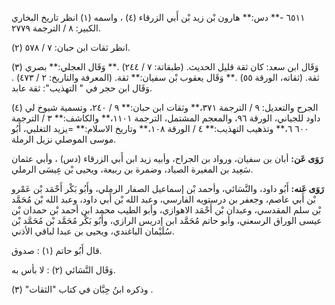 ٦٥١١ -** دس:** هارون بْن زيد بْن أَبي الزرقاء (٤) ، واسمه (١) انظر تاريخ البخاري الكبير: ٨ / الترجمة ٢٧٧٩.

(٢) انظر ثقات ابن حبان: ٧ / ٥٧٨.

(٣) وَقَال ابن سعد: كان ثقة قليل الحديث. (طبقاتة: ٧ / ٢٤٤) .** وَقَال العجلي:** بصري ثقة. (ثقاته، الورقة ٥٥) .** وَقَال يعقوب بْن سفيان:** ثقة. (المعرفة والتاريخ: ٢ / ٤٧٣) . وَقَال ابن حجر في " التهذيب": ثقة عابد.

(٤) الجرح والتعديل: ٩ / الترجمة ٣٧١،** وثقات ابن حبان:** ٩ / ٢٤٠، وتسمية شيوخ لي داود للجياني، الورقة ٩٦، والمعجم المشتمل، الترجمة ١١٠١،** والكاشف:** ٣ / الترجمة ٦٠٠ ٦،** وتذهيب التهذيب:** ٤ / الورقة ١٠٨،** وتاريخ الاسلام:** =يزيد التغلبي، أَبُو موسى الموصلي نزيل الرملة.

**رَوَى عَن:** أبان بن سفيان، ورواد بن الجراح، وأبيه زيد ابن أَبي الزرقاء (دس) ، وأبي عثمان سَعِيد بن المغيرة الصياد، وضمرة بن ربيعة، ويحيى بْن عِيسَى الرملي.

**رَوَى عَنه:** أَبُو داود، والنَّسَائي، وأحمد بْن إسماعيل الصفار الرملي، وأَبُو بَكْر أَحْمَد بْن عَمْرو بْن أَبي عاصم، وجعفر بن درستويه الفارسي، وعبد الله بْن أَبي داود، وعبد الله بْن مُحَمَّد بْن سلم المقدسي، وعبدان بْن أَحْمَد الاهوازي، وأبو الطيب محمد ابن أحمد بْن حمدان بْن عيسى الوراق الرسعني، وأبو حاتم مُحَمَّد ابن إدريس الرازي، وأَبُو بَكْر مُحَمَّد بْن مُحَمَّد بْن سُلَيْمان الباغندي، ويحيى بن عبدا لباقي الأذني.

قال أَبُو حاتم (١) : صدوق.

وَقَال النَّسَائي (٢) : لا بأس به.

وذكره ابنُ حِبَّان في كتاب "الثقات" (٣) .